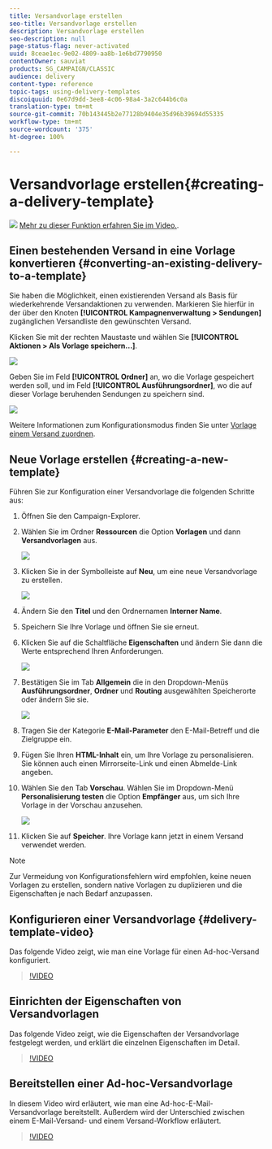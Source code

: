 ```yaml
---
title: Versandvorlage erstellen
seo-title: Versandvorlage erstellen
description: Versandvorlage erstellen
seo-description: null
page-status-flag: never-activated
uuid: 8ceae1ec-9e02-4809-aa8b-1e6bd7790950
contentOwner: sauviat
products: SG_CAMPAIGN/CLASSIC
audience: delivery
content-type: reference
topic-tags: using-delivery-templates
discoiquuid: 0e67d9dd-3ee8-4c06-98a4-3a2c644b6c0a
translation-type: tm+mt
source-git-commit: 70b143445b2e77128b9404e35d96b39694d55335
workflow-type: tm+mt
source-wordcount: '375'
ht-degree: 100%

---
```



# Versandvorlage erstellen{#creating-a-delivery-template}

![](assets/do-not-localize/how-to-video.png) [Mehr zu dieser Funktion erfahren Sie im Video.](#delivery-template-video).

## Einen bestehenden Versand in eine Vorlage konvertieren {#converting-an-existing-delivery-to-a-template}

Sie haben die Möglichkeit, einen existierenden Versand als Basis für wiederkehrende Versandaktionen zu verwenden. Markieren Sie hierfür in der über den Knoten **[!UICONTROL Kampagnenverwaltung > Sendungen]** zugänglichen Versandliste den gewünschten Versand.

Klicken Sie mit der rechten Maustaste und wählen Sie **[!UICONTROL Aktionen > Als Vorlage speichern...]**.

![](assets/s_ncs_user_campaign_save_as_scenario.png)

Geben Sie im Feld **[!UICONTROL Ordner]** an, wo die Vorlage gespeichert werden soll, und im Feld **[!UICONTROL Ausführungsordner]**, wo die auf dieser Vorlage beruhenden Sendungen zu speichern sind.

![](assets/s_ncs_user_campaign_save_as_scenario_a.png)

Weitere Informationen zum Konfigurationsmodus finden Sie unter [Vorlage einem Versand zuordnen](../../delivery/using/creating-a-delivery-from-a-template.md#linking-the-template-to-a-delivery).

## Neue Vorlage erstellen {#creating-a-new-template}

Führen Sie zur Konfiguration einer Versandvorlage die folgenden Schritte aus:

1. Öffnen Sie den Campaign-Explorer.
1. Wählen Sie im Ordner **Ressourcen** die Option **Vorlagen** und dann **Versandvorlagen** aus.

   ![](assets/delivery_template_1.png)

1. Klicken Sie in der Symbolleiste auf **Neu**, um eine neue Versandvorlage zu erstellen.

   ![](assets/delivery_template_2.png)

1. Ändern Sie den **Titel** und den Ordnernamen **Interner Name**.
1. Speichern Sie Ihre Vorlage und öffnen Sie sie erneut.
1. Klicken Sie auf die Schaltfläche **Eigenschaften** und ändern Sie dann die Werte entsprechend Ihren Anforderungen.

   ![](assets/delivery_template_3.png)

1. Bestätigen Sie im Tab **Allgemein** die in den Dropdown-Menüs **Ausführungsordner**, **Ordner** und **Routing** ausgewählten Speicherorte oder ändern Sie sie.

   ![](assets/delivery_template_4.png)

1. Tragen Sie der Kategorie **E-Mail-Parameter** den E-Mail-Betreff und die Zielgruppe ein.
1. Fügen Sie Ihren **HTML-Inhalt** ein, um Ihre Vorlage zu personalisieren. Sie können auch einen Mirrorseite-Link und einen Abmelde-Link angeben.
1. Wählen Sie den Tab **Vorschau**. Wählen Sie im Dropdown-Menü **Personalisierung testen** die Option **Empfänger** aus, um sich Ihre Vorlage in der Vorschau anzusehen.

   ![](assets/delivery_template_5.png)

1. Klicken Sie auf **Speicher**. Ihre Vorlage kann jetzt in einem Versand verwendet werden.

>[!NOTE]
>
>Zur Vermeidung von Konfigurationsfehlern wird empfohlen, keine neuen Vorlagen zu erstellen, sondern native Vorlagen zu duplizieren und die Eigenschaften je nach Bedarf anzupassen.

## Konfigurieren einer Versandvorlage {#delivery-template-video}

Das folgende Video zeigt, wie man eine Vorlage für einen Ad-hoc-Versand konfiguriert.

>[!VIDEO](https://video.tv.adobe.com/v/24066?quality=12)

## Einrichten der Eigenschaften von Versandvorlagen

Das folgende Video zeigt, wie die Eigenschaften der Versandvorlage festgelegt werden, und erklärt die einzelnen Eigenschaften im Detail.

>[!VIDEO](https://video.tv.adobe.com/v/24067?quality=12)

## Bereitstellen einer Ad-hoc-Versandvorlage

In diesem Video wird erläutert, wie man eine Ad-hoc-E-Mail-Versandvorlage bereitstellt. Außerdem wird der Unterschied zwischen einem E-Mail-Versand- und einem Versand-Workflow erläutert.

>[!VIDEO](https://video.tv.adobe.com/v/24065?quality=12)
